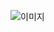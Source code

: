![이미지](https://drive.google.com/drive/folders/1XuFcj11BQI6m-O0Vghp8_DwqeTcqfmrc?usp=sharing/cloudy.png)
